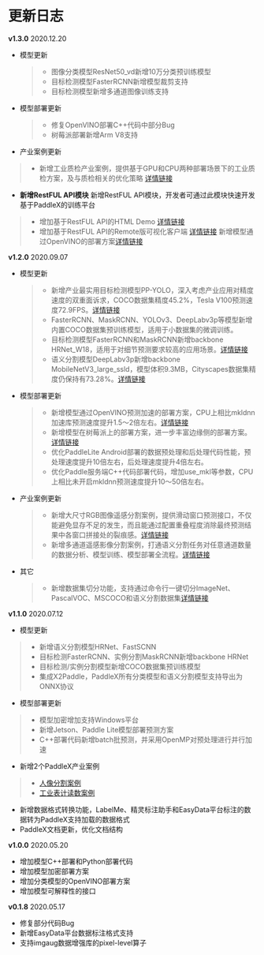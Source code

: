 # 更新日志

**v1.3.0** 2020.12.20

- 模型更新
  > - 图像分类模型ResNet50_vd新增10万分类预训练模型
  > - 目标检测模型FasterRCNN新增模型裁剪支持
  > - 目标检测模型新增多通道图像训练支持

- 模型部署更新
  > - 修复OpenVINO部署C++代码中部分Bug
  > - 树莓派部署新增Arm V8支持

- 产业案例更新
 > - 新增工业质检产业案例，提供基于GPU和CPU两种部署场景下的工业质检方案，及与质检相关的优化策略 [详情链接](https://paddlex.readthedocs.io/zh_CN/develop/examples/industrial_quality_inspection)

- **新增RestFUL API模块**
新增RestFUL API模块，开发者可通过此模块快速开发基于PaddleX的训练平台
 > - 增加基于RestFUL API的HTML Demo [详情链接](https://github.com/PaddlePaddle/PaddleX/tree/release/1.3/docs/gui/restful/introduction.md#paddlex-web-demo)
 > - 增加基于RestFUL API的Remote版可视化客户端 [详情链接](https://github.com/PaddlePaddle/PaddleX/tree/release/1.3/docs/gui/restful/introduction.md#paddlex-remote-gui)
新增模型通过OpenVINO的部署方案[详情链接](https://paddlex.readthedocs.io/zh_CN/develop/deploy/openvino/index.html)

**v1.2.0** 2020.09.07
- 模型更新
  > - 新增产业最实用目标检测模型PP-YOLO，深入考虑产业应用对精度速度的双重面诉求，COCO数据集精度45.2%，Tesla V100预测速度72.9FPS。[详情链接](https://paddlex.readthedocs.io/zh_CN/develop/apis/models/detection.html#paddlex-det-ppyolo)
  > - FasterRCNN、MaskRCNN、YOLOv3、DeepLabv3p等模型新增内置COCO数据集预训练模型，适用于小数据集的微调训练。
  > - 目标检测模型FasterRCNN和MaskRCNN新增backbone HRNet_W18，适用于对细节预测要求较高的应用场景。[详情链接](https://paddlex.readthedocs.io/zh_CN/develop/apis/models/detection.html#paddlex-det-fasterrcnn)
  > - 语义分割模型DeepLabv3p新增backbone MobileNetV3_large_ssld，模型体积9.3MB，Cityscapes数据集精度仍保持有73.28%。[详情链接](https://paddlex.readthedocs.io/zh_CN/develop/apis/models/semantic_segmentation.html#paddlex-seg-deeplabv3p)

- 模型部署更新
  > - 新增模型通过OpenVINO预测加速的部署方案，CPU上相比mkldnn加速库预测速度提升1.5～2倍左右。[详情链接](https://paddlex.readthedocs.io/zh_CN/develop/deploy/openvino/index.html)
  > - 新增模型在树莓派上的部署方案，进一步丰富边缘侧的部署方案。[详情链接](https://paddlex.readthedocs.io/zh_CN/develop/deploy/raspberry/index.html)
  > - 优化PaddleLite Android部署的数据预处理和后处理代码性能，预处理速度提升10倍左右，后处理速度提升4倍左右。
  > - 优化Paddle服务端C++代码部署代码，增加use_mkl等参数，CPU上相比未开启mkldnn预测速度提升10～50倍左右。

- 产业案例更新
  > - 新增大尺寸RGB图像遥感分割案例，提供滑动窗口预测接口，不仅能避免显存不足的发生，而且能通过配置重叠程度消除最终预测结果中各窗口拼接处的裂痕感。[详情链接](https://paddlex.readthedocs.io/zh_CN/develop/examples/remote_sensing.html)
  > - 新增多通道遥感影像分割案例，打通语义分割任务对任意通道数量的数据分析、模型训练、模型部署全流程。[详情链接](https://paddlex.readthedocs.io/zh_CN/develop/examples/multi-channel_remote_sensing/README.html)

- 其它
  > - 新增数据集切分功能，支持通过命令行一键切分ImageNet、PascalVOC、MSCOCO和语义分割数据集[详情链接](https://paddlex.readthedocs.io/zh_CN/develop/data/format/classification.html#id2)

**v1.1.0** 2020.07.12

- 模型更新
> - 新增语义分割模型HRNet、FastSCNN
> - 目标检测FasterRCNN、实例分割MaskRCNN新增backbone HRNet
> - 目标检测/实例分割模型新增COCO数据集预训练模型
> - 集成X2Paddle，PaddleX所有分类模型和语义分割模型支持导出为ONNX协议
- 模型部署更新
> - 模型加密增加支持Windows平台
> - 新增Jetson、Paddle Lite模型部署预测方案
> - C++部署代码新增batch批预测，并采用OpenMP对预处理进行并行加速
- 新增2个PaddleX产业案例
> - [人像分割案例](https://paddlex.readthedocs.io/zh_CN/develop/examples/human_segmentation.html)
> - [工业表计读数案例](https://paddlex.readthedocs.io/zh_CN/develop/examples/meter_reader.html)
- 新增数据格式转换功能，LabelMe、精灵标注助手和EasyData平台标注的数据转为PaddleX支持加载的数据格式
- PaddleX文档更新，优化文档结构


**v1.0.0** 2020.05.20

- 增加模型C++部署和Python部署代码
- 增加模型加密部署方案
- 增加分类模型的OpenVINO部署方案
- 增加模型可解释性的接口


**v0.1.8** 2020.05.17

- 修复部分代码Bug
- 新增EasyData平台数据标注格式支持
- 支持imgaug数据增强库的pixel-level算子
